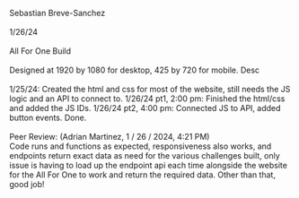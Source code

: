 Sebastian Breve-Sanchez
<br><br>
1/26/24
<br><br>
All For One Build
<br><br>
Designed at 1920 by 1080 for desktop, 425 by 720 for mobile. Desc
<br><br>
1/25/24: Created the html and css for most of the website, still needs the JS logic and an API to connect to. 1/26/24 pt1, 2:00 pm: Finished the html/css and added the JS IDs. 1/26/24 pt2, 4:00 pm: Connected JS to API, added button events. Done.
<br><br>
Peer Review: (Adrian Martinez, 1 / 26 / 2024, 4:21 PM)<br>
Code runs and functions as expected, responsiveness also works, and endpoints return exact data as need for the various challenges built, only issue is having to load up the endpoint api each time alongside the website for the All For One to work and return the required data. Other than that, good job! 
